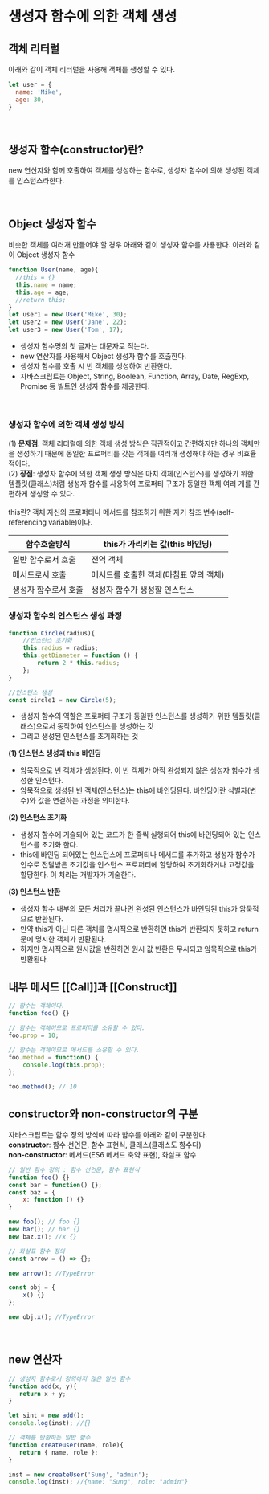 # 생성자 함수에 의한 객체 생성
## 객체 리터럴
아래와 같이 객체 리터럴을 사용해 객체를 생성할 수 있다.
```js
let user = {
  name: 'Mike',
  age: 30,
}
```
<br>

## 생성자 함수(constructor)란?
new 연산자와 함께 호출하여 객체를 생성하는 함수로, 생성자 함수에 의해 생성된 객체를 인스턴스라한다.

<br>

## Object 생성자 함수
비슷한 객체를 여러개 만들어야 할 경우 아래와 같이 생성자 함수를 사용한다.
아래와 같이 Object 생성자 함수 
<br>

```js
function User(name, age){
  //this = {}
  this.name = name;
  this.age = age;
  //return this;
}
let user1 = new User('Mike', 30);
let user2 = new User('Jane', 22);
let user3 = new User('Tom', 17);
```
- 생성자 함수명의 첫 글자는 대문자로 적는다.
- new 연산자를 사용해서 Object 생성자 함수를 호출한다.
- 생성자 함수를 호출 시 빈 객체를 생성하여 반환한다.
- 자바스크립트는 Object, String, Boolean, Function, Array, Date, RegExp, Promise 등 빌트인 생성자 함수를 제공한다.
<br>

### 생성자 함수에 의한 객체 생성 방식
(1) **문제점**: 객체 리터럴에 의한 객체 생성 방식은 직관적이고 간편하지만 하나의 객체만을 생성하기 때문에 동일한 프로퍼티를 갖는 객체를 여러개 생성해야 하는 경우 비효율적이다.
<br>
(2) **장점**: 생성자 함수에 의한 객체 생성 방식은 마치 객체(인스턴스)를 생성하기 위한 템플릿(클래스)처럼 생성자 함수를 사용하여 프로퍼티 구조가 동일한 객체 여러 개를 간편하게 생성할 수 있다.
<br>
<br>
this란? 객체 자신의 프로퍼티나 메서드를 참조하기 위한 자기 참조 변수(self-referencing variable)이다.
<br>

|함수호출방식|this가 가리키는 값(this 바인딩)|
|---|---|
|일반 함수로서 호출|전역 객체|
|메서드로서 호출|메서드를 호출한 객체(마침표 앞의 객체)|
|생성자 함수로서 호출|생성자 함수가 생성할 인스턴스|


### 생성자 함수의 인스턴스 생성 과정
```js
function Circle(radius){
	//인스턴스 초기화
    this.radius = radius;
    this.getDiameter = function () {
    	return 2 * this.radius;
    };
}

//인스턴스 생성
const circle1 = new Circle(5);
```
- 생성자 함수의 역할은 프로퍼티 구조가 동일한 인스턴스를 생성하기 위한 템플릿(클래스)으로서 동작하여 인스턴스를 생성하는 것
- 그리고 생성된 인스턴스를 초기화하는 것

**(1) 인스턴스 생성과 this 바인딩**
- 암묵적으로 빈 객체가 생성된다. 이 빈 객체가 아직 완성되지 않은 생성자 함수가 생성한 인스턴다.
- 암묵적으로 생성된 빈 객체(인스턴스)는 this에 바인딩된다. 바인딩이란 식별자(변수)와 값을 연결하는 과정을 의미한다.
 
**(2) 인스턴스 초기화**
- 생성자 함수에 기술되어 있는 코드가 한 줄씩 실행되어 this에 바인딩되어 있는 인스턴스를 초기화 한다.
- this에 바인딩 되어있는 인스턴스에 프로퍼티나 메서드를 추가하고 생성자 함수가 인수로 전달받은 초기값을 인스턴스 프로퍼티에 할당하여 초기화하거나 고정값을 할당한다. 이 처리는 개발자가 기술한다.

**(3) 인스턴스 반환**
- 생성자 함수 내부의 모든 처리가 끝나면 완성된 인스턴스가 바인딩된 this가 암묵적으로 반환된다.
- 만약 this가 아닌 다른 객체를 명시적으로 반환하면 this가 반환되지 못하고 return문에 명시한 객체가 반환된다.
- 하지만 명시적으로 원시값을 반환하면 원시 값 반환은 무시되고 암묵적으로 this가 반환된다.

## 내부 메서드 [[Call]]과 [[Construct]]
```js
// 함수는 객체이다.
function foo() {}

// 함수는 객체이므로 프로퍼티를 소유할 수 있다.
foo.prop = 10;

// 함수는 객체이므로 메서드를 소유할 수 있다.
foo.method = function() {
	console.log(this.prop);
};

foo.method(); // 10
```

## constructor와 non-constructor의 구분
자바스크립트는 함수 정의 방식에 따라 함수를 아래와 같이 구분한다. <br>
**constructor**: 함수 선언문, 함수 표현식, 클래스(클래스도 함수다)<br>
**non-constructor**: 메서드(ES6 메서드 축약 표현), 화살표 함수

```js
// 일반 함수 정의 : 함수 선언문, 함수 표현식
function foo() {}
const bar = function() {};
const baz = {
	x: function () {}
}

new foo(); // foo {}
new bar(); // bar {}
new baz.x(); //x {}

// 화살표 함수 정의
const arrow = () => {};

new arrow(); //TypeError

const obj = {
	x() {}
};

new obj.x(); //TypeError
```
<br>

## new 연산자
 ```js
 // 생성자 함수로서 정의하지 않은 일반 함수
function add(x, y){
	return x + y;
}

let sint = new add();
console.log(inst); //{}

// 객체를 반환하는 일반 함수
function createuser(name, role){
	return { name, role };
}

inst = new createUser('Sung', 'admin');
console.log(inst); //{name: "Sung", role: "admin"}
 ```

